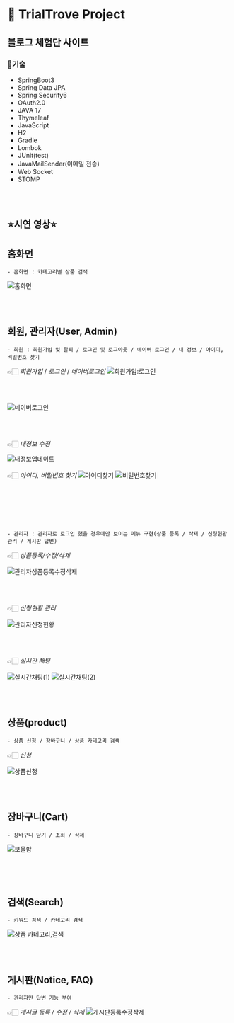 # 💎 TrialTrove Project
## 블로그 체험단 사이트

### 💍기술
* SpringBoot3
* Spring Data JPA
* Spring Security6
* OAuth2.0
* JAVA 17
* Thymeleaf
* JavaScript
* H2
* Gradle
* Lombok
* JUnit(test)
* JavaMailSender(이메일 전송)
* Web Socket
* STOMP

<br/> <br/>

## ⭐️시연 영상⭐️

## 홈화면
    - 홈화면 : 카테고리별 상품 검색

![홈화면](https://github.com/user-attachments/assets/c5fced8f-3678-441a-bfbd-a185832694d2)

<br/> <br/>

 ##  회원, 관리자(User, Admin)
    - 회원 : 회원가입 및 탈퇴 / 로그인 및 로그아웃 / 네이버 로그인 / 내 정보 / 아이디, 비밀번호 찾기
👉🏻 *회원가입* / *로그인* / *네이버로그인*
![회원가입:로그인](https://github.com/user-attachments/assets/27db1f0c-5900-4b54-8bb7-adb7b6df2cbf)

<br/> <br/>

![네이버로그인](https://github.com/user-attachments/assets/7bfc3626-4ba0-423b-a1be-106cdb86989b)

<br/> <br/>

👉🏻 *내정보 수정*

![내정보업데이트](https://github.com/user-attachments/assets/bed20959-3062-4294-8efe-79e3d0566ad7)
<br/> <br/>
👉🏻 *아이디, 비밀번호 찾기*
![아이디찾기](https://github.com/user-attachments/assets/d2905468-de04-4d80-b1b0-7f16b2b868a9)
![비밀번호찾기](https://github.com/user-attachments/assets/e76b9837-a4df-4f22-b5cf-398e8df5947e)

<br/> <br/> <br/> 
<br/> <br/>

    - 관리자 : 관리자로 로그인 했을 경우에만 보이는 메뉴 구현(상품 등록 / 삭제 / 신청현황 관리 / 게시판 답변)
👉🏻 *상품등록/수정/삭제*
<br/> <br/>
![관리자상품등록수정삭제](https://github.com/user-attachments/assets/329d4c32-013f-4827-bf72-331c875d0978)

<br/> <br/>

👉🏻 *신청현황 관리*
<br/> <br/>
![관리자신청현황](https://github.com/user-attachments/assets/28365b72-2d02-4987-9b57-7120de87698f)

<br/> <br/>

👉🏻 *실시간 채팅*
<br/> <br/>
![실시간채팅(1)](https://github.com/user-attachments/assets/55743f21-cc12-44e4-8980-246d1f749268)
![실시간채팅(2)](https://github.com/user-attachments/assets/49f5638a-4016-4e27-b040-2424c86e9e6b)





<br/> <br/>

 ## 상품(product)
    - 상품 신청 / 장바구니 / 상품 카테고리 검색
 👉🏻 *신청*
 <br/> <br/>
![상품신청](https://github.com/user-attachments/assets/f117bd08-f5b9-4610-a9c2-f5268472b401)

<br/> <br/> 
 ##  장바구니(Cart)
    - 장바구니 담기 / 조회 / 삭제
![보물함](https://github.com/user-attachments/assets/496116b7-e935-4072-a64e-45baaf4b993b)
     
<br/> <br/> <br/>     
 ## 검색(Search)
    - 키워드 검색 / 카테고리 검색
![상품 카테고리,검색](https://github.com/user-attachments/assets/6f60be36-3949-4732-a271-9b868c861a5e)

<br/> <br/>     
 ##  게시판(Notice, FAQ)
    - 관리자만 답변 기능 부여
 👉🏻 *게시글 등록 / 수정 / 삭제*
![게시판등록수정삭제](https://github.com/user-attachments/assets/38c8e54c-eeed-4a9b-922d-203563770fc2)







